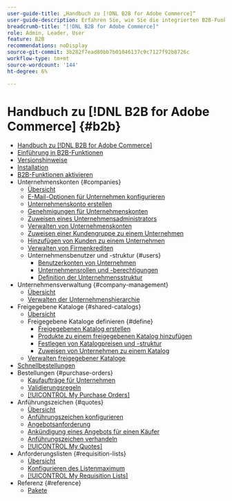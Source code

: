 ```yaml
---
user-guide-title: „Handbuch zu [!DNL B2B for Adobe Commerce]“
user-guide-description: Erfahren Sie, wie Sie die integrierten B2B-Funktionen von Adobe Commerce verwenden können.
breadcrumb-title: "[!DNL B2B for Adobe Commerce]"
role: Admin, Leader, User
feature: B2B
recommendations: noDisplay
source-git-commit: 3b282f7ead80bb7b01046137c9c7127f92b8726c
workflow-type: tm+mt
source-wordcount: '144'
ht-degree: 6%

---
```



# Handbuch zu [!DNL B2B for Adobe Commerce] {#b2b}

+ [Handbuch zu [!DNL B2B for Adobe Commerce]](guide-overview.md)
+ [Einführung in B2B-Funktionen](introduction.md)
+ [Versionshinweise](release-notes.md)
+ [Installation](install.md)
+ [B2B-Funktionen aktivieren](enable-basic-features.md)
+ Unternehmenskonten {#companies}
   + [Übersicht](account-companies.md)
   + [E-Mail-Optionen für Unternehmen konfigurieren](email-company-configuration.md)
   + [Unternehmenskonto erstellen](account-company-create.md)
   + [Genehmigungen für Unternehmenskonten](account-company-approve.md)
   + [Zuweisen eines Unternehmensadministrators](account-company-admin.md)
   + [Verwalten von Unternehmenskonten](account-company-manage.md)
   + [Zuweisen einer Kundengruppe zu einem Unternehmen](account-company-customer-group.md)
   + [Hinzufügen von Kunden zu einem Unternehmen](customer-assign-company.md)
   + [Verwalten von Firmenkrediten](credit-company.md)
   + Unternehmensbenutzer und -struktur {#users}
      + [Benutzerkonten von Unternehmen](account-company-users.md)
      + [Unternehmensrollen und -berechtigungen](account-company-roles-permissions.md)
      + [Definition der Unternehmensstruktur](account-company-structure.md)
+ Unternehmensverwaltung {#company-management}
   + [Übersicht](manage-companies.md)
   + [Verwalten der Unternehmenshierarchie](assign-companies.md)
+ Freigegebene Kataloge {#shared-catalogs}
   + [Übersicht](catalog-shared.md)
   + Freigegebene Kataloge definieren {#define}
      + [Freigegebenen Katalog erstellen](catalog-shared-create.md)
      + [Produkte zu einem freigegebenen Katalog hinzufügen](catalog-shared-product-add.md)
      + [Festlegen von Katalogpreisen und -struktur](catalog-shared-pricing-structure.md)
      + [Zuweisen von Unternehmen zu einem Katalog](catalog-shared-assign-companies.md)
   + [Verwalten freigegebener Kataloge](catalog-shared-manage.md)
+ [Schnellbestellungen](quick-order.md)
+ Bestellungen {#purchase-orders}
   + [Kaufaufträge für Unternehmen](purchase-order-flow.md)
   + [Validierungsregeln](account-dashboard-approval-rules.md)
   + [[!UICONTROL My Purchase Orders]](account-dashboard-my-purchase-orders.md)
+ Anführungszeichen {#quotes}
   + [Übersicht](quotes.md)
   + [Anführungszeichen konfigurieren](configure-quotes.md)
   + [Angebotsanforderung](quote-request.md)
   + [Ankündigung eines Angebots für einen Käufer](sales-rep-initiates-quote.md)
   + [Anführungszeichen verhandeln](quote-price-negotiation.md)
   + [[!UICONTROL My Quotes]](account-dashboard-my-quotes.md)
+ Anforderungslisten {#requisition-lists}
   + [Übersicht](requisition-lists.md)
   + [Konfigurieren des Listenmaximum](configure-requisition-lists.md)
   + [[!UICONTROL My Requisition Lists]](account-dashboard-requisition-lists-manage.md)
+ Referenz {#reference}
   + [Pakete](packages.md)
